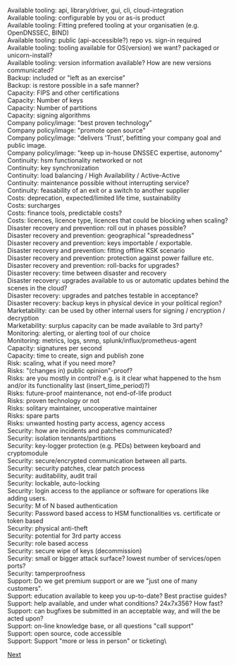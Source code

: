 Available tooling: api, library/driver, gui, cli, cloud-integration\
Available tooling: configurable by you or as-is product\
Available tooling: Fitting prefered tooling at your organisatien (e.g. OpenDNSSEC, BIND)\
Available tooling: public (api-accessible?) repo vs. sign-in required\
Available tooling: tooling available for OS(version) we want? packaged or unicorn-install?\
Available tooling: version information available? How are new versions communicated?\
Backup: included or "left as an exercise"\
Backup: is restore possible in a safe manner?\
Capacity: FIPS and other certifications\
Capacity: Number of keys\
Capacity: Number of partitions\
Capacity: signing algorithms\
Company policy/image: "best proven technology"\
Company policy/image: "promote open source"\
Company policy/image: "delivers 'Trust', befitting your company goal and public image.\
Company policy/image: "keep up in-house DNSSEC expertise, autonomy"\
Continuity: hsm functionality networked or not\
Continuity: key synchronization\
Continuity: load balancing / High Availability / Active-Active\
Continuity: maintenance possible without interrupting service?\
Continuity: feasability of an exit or a switch to another supplier\
Costs: deprecation, expected/limited life time, sustainability\
Costs: surcharges\
Costs: finance tools, predictable costs?\
Costs: licences, licence type, licences that could be blocking when scaling?\
Disaster recovery and prevention: roll out in phases possible?\
Disaster recovery and prevention: geographical "spreadedness"\
Disaster recovery and prevention: keys importable / exportable.\
Disaster recovery and prevention: fitting offline KSK scenario\
Disaster recovery and prevention: protection against power faillure etc.\
Disaster recovery and prevention: roll-backs for upgrades?\
Disaster recovery: time between disaster and recovery\
Disaster recovery: upgrades available to us or automatic updates behind the scenes in the cloud?\
Disaster recovery: upgrades and patches testable in acceptance?\
Disaster recovery: backup keys in physical device in your political region?\
Marketability: can be used by other internal users for signing / encryption / decryption\
Marketability: surplus capacity can be made available to 3rd party?\
Monitoring: alerting, or alerting tool of our choice\
Monitoring: metrics, logs, snmp, splunk/influx/prometheus-agent\
Capacity: signatures per second\
Capacity: time to create, sign and publish zone\
Risk: scaling, what if you need more?\
Risks: "(changes in) public opinion"-proof?\
Risks: are you mostly in control? e.g. is it clear what happened to the hsm and/or its functionality last (insert_time_period)?)\
Risks: future-proof maintenance, not end-of-life product\
Risks: proven technology or not\
Risks: solitary maintainer, uncooperative maintainer\
Risks: spare parts\
Risks: unwanted hosting party access, agency access\
Security: how are incidents and patches communicated?\
Security: isolation tennants/partitions\
Security: key-logger protection (e.g. PEDs) between keyboard and cryptomodule\
Security: secure/encrypted communication between all parts.\
Security: security patches, clear patch process\
Security: auditability, audit trail\
Security: lockable, auto-locking\
Security: login access to the appliance or software for operations like adding users.\
Security: M of N based authentication\
Security: Password based access to HSM functionalities vs. certificate or token based\
Security: physical anti-theft\
Security: potential for 3rd party access\
Security: role based access\
Security: secure wipe of keys (decommission)\
Security: small or bigger attack surface? lowest number of services/open ports?\
Security: tamperproofness\
Support: Do we get premium support or are we "just one of many customers".\
Support: education available to keep you up-to-date? Best practise guides?\
Support: help available, and under what conditions? 24x7x356? How fast?\
Support: can bugfixes be submitted in an acceptable way, and will the be acted upon?\
Support: on-line knowledge base, or all questions "call support"\
Support: open source, code accessible\
Support: Support "more or less in person" or ticketing\

[Next](https://github.com/niek-sidn/hsm_workshop/blob/main/Slide06.md)
